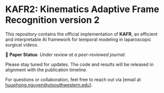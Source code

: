 # KAFR2: Kinematics Adaptive Frame Recognition version 2

This repository contains the official implementation of **KAFR**, an efficient and interpretable AI framework for temporal modeling in laparoscopic surgical videos.

📄 **Paper Status**: *Under review at a peer-reviewed journal.*

Please stay tuned for updates. The code and results will be released in alignment with the publication timeline.

For questions or collaboration, feel free to reach out via [email at huuphong.nguyen@utsouthwestern.edu].

